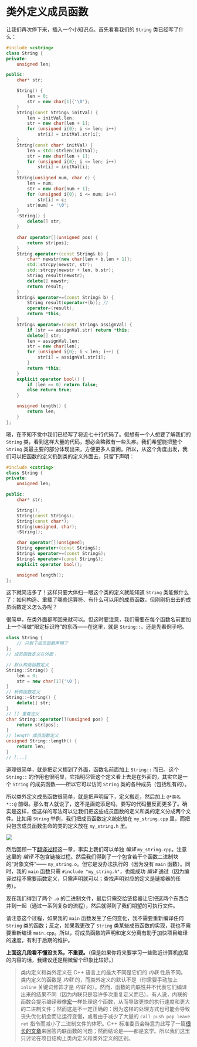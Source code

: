 # 类外定义成员函数

让我们再次停下来，插入一个小知识点。首先看看我们的 `String` 类已经写了什么：
```cpp
#include <cstring>
class String {
private:
    unsigned len;

public:
    char* str;

    String() {
        len = 0;
        str = new char[1]{'\0'};
    }
    String(const String& initVal) {
        len = initVal.len;
        str = new char[len + 1];
        for (unsigned i{0}; i <= len; i++)
            str[i] = initVal.str[i];
    }
    String(const char* initVal) {
        len = std::strlen(initVal);
        str = new char[len + 1];
        for (unsigned i{0}; i <= len; i++)
            str[i] = initVal[i];
    }
    String(unsigned num, char c) {
        len = num;
        str = new char[num + 1];
        for (unsigned i{0}; i <= num; i++)
            str[i] = c;
        str[num] = '\0';
    }
    ~String() {
        delete[] str;
    }

    char operator[](unsigned pos) {
        return str[pos];
    }
    String operator+(const String& b) {
        char* newstr{new char[len + b.len + 1]};
        std::strcpy(newstr, str);
        std::strcpy(newstr + len, b.str);
        String result(newstr);
        delete[] newstr;
        return result;
    }
    String& operator+=(const String& b) {
        String result(operator+(b)); //
        operator=(result);
        return *this; 
    }
    String& operator=(const String& assignVal) {
        if (str == assignVal.str) return *this;
        delete[] str;
        len = assignVal.len;
        str = new char[len];
        for (unsigned i{0}; i < len; i++) {
            str[i] = assignVal.str[i];
        }
        return *this;
    }
    explicit operator bool() {
        if (len == 0) return false;
        else return true;
    }

    unsigned length() {
        return len;
    }
};
```

嗯，在不知不觉中我们已经写了将近七十行代码了。假想有一个人想要了解我们的 `String` 类，看到这样大量的代码，想必会略微有一些头疼。我们希望能把整个 `String` 类最主要的部分体现出来，方便更多人查阅。所以，从这个角度出发，我们可以把函数的定义扔到类的定义外面去，只留下声明：
```cpp
#include <cstring>
class String {
private:
    unsigned len;

public:
    char* str;

    String();
    String(const String&);
    String(const char*);
    String(unsigned, char);
    ~String();

    char operator[](unsigned);
    String operator+(const String&);
    String& operator+=(const String&);
    String& operator=(const String&);
    explicit operator bool();

    unsigned length();
};
```
这下就简洁多了！这样只要大体扫一眼这个类的定义就能知道 `String` 类能做什么了：如何构造、重载了哪些运算符、有什么可以用的成员函数。但刚刚扔出去的成员函数定义怎么办呢？

很简单，在类外面都写回来就可以。但这时要注意，我们需要在每个函数名前面加上一个叫做“限定标识符”的东西——在这里，就是 `String::`。还是先看例子吧。
```cpp
class String {
    // 只剩下成员函数声明了
};
// 成员函数定义在外面：

// 默认构造函数定义
String::String() {
    len = 0;
    str = new char[1]{'\0'};
}
// 析构函数定义
String::~String() {
    delete[] str;
}
// [] 重载定义
char String::operator[](unsigned pos) {
    return str[pos];
}
// length 成员函数定义
unsigned String::length() {
    return len;
}
// [...]
```

道理很简单，就是把定义挪到了外面，函数名前面加上 `String::` 而已。这个 `String::` 的作用也很明显，它指明尽管这个定义看上去是在外面的，其实它是一个 `String` 的成员函数——所以它可以访问 `String` 类的各种成员（包括私有的）。

所以类外定义成员函数很简单，就是把声明留下，定义搬走，然后加上 `@*类名*::@` 前缀。那么有人就说了，这不是画蛇添足吗，要写的代码量反而更多了。确实是这样，但这样的写法可以让我们把这些成员函数的定义和类的定义分成两个文件。比如用 `String` 举例，我们把成员函数定义统统放在 `my_string.cpp` 里，而把只包含成员函数生命的类的定义放在 `my_string.h` 里。

![](https://s3.ax1x.com/2021/01/31/yA7wVK.png)

然后回顾一下[翻译过程](ch03/review_cpp.md#编译（翻译）过程)这一章，事实上我们可以单独 *编译* `my_string.cpp`。注意这里的 *编译* 不包含链接过程。然后我们得到了一个包含若干个函数二进制块的“对象文件”—— `my_string.o`。但它是没办法执行的（因为没有 `main` 函数）。同时，我的 `main` 函数只需 `#include "my_string.h"`，也能成功 *编译* 通过（因为编译过程不需要函数定义，只需声明就可以；查找声明对应的定义是链接器的任务）。

现在我们得到了两个 `.o` 的二进制文件，最后只需交给链接器让它把这两个东西合并到一起（通过一系列复杂的流程），然后就得到了我们期望的可执行文件。

请注意这个过程，如果我的 `main` 函数发生了任何变化，我不需要重新编译任何 `String` 类的函数；反之，如果我更改了 `String` 类某些成员函数的实现，我也不需要重新编译 `main.cpp`。所以，将成员函数的声明和定义分离有助于加快项目编译的速度，有利于后期的维护。

**上面这几段看不懂没关系，不重要。**（但是如果你将来要学习一些贴近计算机底层的内容的话，我建议还是稍微留个印象比较好。）

> 类内定义和类外定义在 C++ 语言上的最大不同是它们的 *内联* 性质不同。类内定义的函数是 *内联* 的，而类外定义的默认不是（你需要手动加上 `inline` 关键词修饰才是 *内联* 的）。然而，函数的内联性并不代表它们编译出来的结果不同（因为内联只是容许多次重复定义而已）。有人说，内联的函数会提示编译器像[宏](appendix/preprocessor.md)一样处理这个函数，从而导致更快的执行速度和更大的二进制文件；然而这是不一定正确的：因为这样的处理方式也可能会导致丧失优化机会而让运行变慢，或者由于减少了大量的 `call push pop leave ret` 指令而减小了二进制文件的体积。C++ 标准委员会特意为此写了一篇[很长的文章](https://isocpp.org/wiki/faq/inline-functions)来回答内联函数的问题；然而结论是——都是玄学。所以我们这里只讨论在项目结构上类内定义和类外定义的区别。